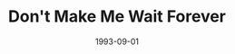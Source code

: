 ---
type: single
title: Don't Make Me Wait Forever
date: 1993-09-01
img: /images/singles/dont-make-me-wait-forever.jpg
permalink: /music/singles/:title/
discs:
  - tracks:
    - Don't Make Me Wait Forever
    - I Need Your Love
---